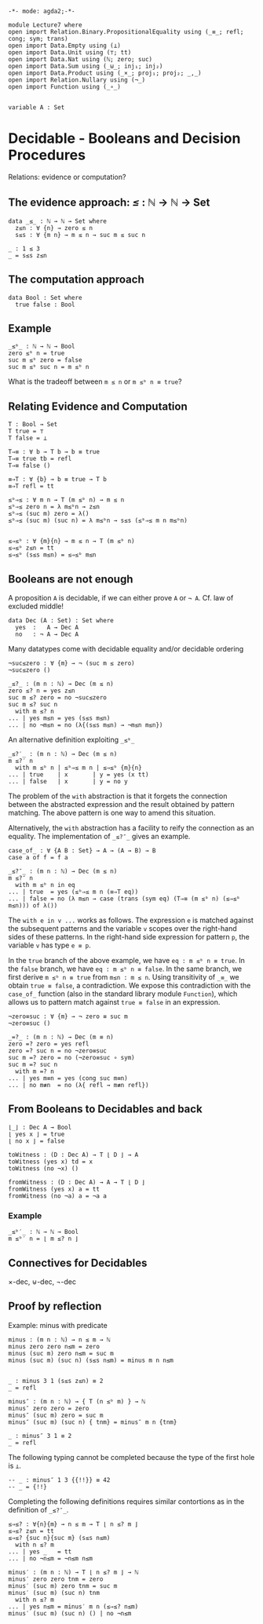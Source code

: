 	-*- mode: agda2;-*-

```
module Lecture7 where
open import Relation.Binary.PropositionalEquality using (_≡_; refl; cong; sym; trans)
open import Data.Empty using (⊥)
open import Data.Unit using (⊤; tt)
open import Data.Nat using (ℕ; zero; suc)
open import Data.Sum using (_⊎_; inj₁; inj₂)
open import Data.Product using (_×_; proj₁; proj₂; _,_)
open import Relation.Nullary using (¬_)
open import Function using (_∘_)


variable A : Set
```

# Decidable - Booleans and Decision Procedures

Relations: evidence or computation?

## The evidence approach: _≤_ : ℕ → ℕ → Set
```
data _≤_ : ℕ → ℕ → Set where
  z≤n : ∀ {n} → zero ≤ n
  s≤s : ∀ {m n} → m ≤ n → suc m ≤ suc n

_ : 1 ≤ 3
_ = s≤s z≤n
```

## The computation approach

```
data Bool : Set where
  true false : Bool
```

## Example
```
_≤ᵇ_ : ℕ → ℕ → Bool
zero ≤ᵇ n = true
suc m ≤ᵇ zero = false
suc m ≤ᵇ suc n = m ≤ᵇ n
```

What is the tradeoff between `m ≤ n` or `m ≤ᵇ n ≡ true`?

## Relating Evidence and Computation

```
T : Bool → Set
T true = ⊤
T false = ⊥

T⇒≡ : ∀ b → T b → b ≡ true
T⇒≡ true tb = refl
T⇒≡ false ()

≡⇒T : ∀ {b} → b ≡ true → T b
≡⇒T refl = tt

≤ᵇ⇒≤ : ∀ m n → T (m ≤ᵇ n) → m ≤ n
≤ᵇ⇒≤ zero n = λ m≤ᵇn → z≤n
≤ᵇ⇒≤ (suc m) zero = λ()
≤ᵇ⇒≤ (suc m) (suc n) = λ m≤ᵇn → s≤s (≤ᵇ⇒≤ m n m≤ᵇn)


≤⇒≤ᵇ : ∀ {m}{n} → m ≤ n → T (m ≤ᵇ n)
≤⇒≤ᵇ z≤n = tt
≤⇒≤ᵇ (s≤s m≤n) = ≤⇒≤ᵇ m≤n
```

## Booleans are not enough

A proposition `A` is decidable, if we can either prove `A` or `¬ A`.
Cf. law of excluded middle!

```
data Dec (A : Set) : Set where
  yes  :   A → Dec A
  no   : ¬ A → Dec A
```

Many datatypes come with decidable equality and/or decidable ordering

```
¬suc≤zero : ∀ {m} → ¬ (suc m ≤ zero)
¬suc≤zero ()

_≤?_ : (m n : ℕ) → Dec (m ≤ n)
zero ≤? n = yes z≤n
suc m ≤? zero = no ¬suc≤zero
suc m ≤? suc n
  with m ≤? n
... | yes m≤n = yes (s≤s m≤n)
... | no ¬m≤n = no (λ{(s≤s m≤n) → ¬m≤n m≤n})
```

An alternative definition exploiting `_≤ᵇ_`

```
_≤?′_ : (m n : ℕ) → Dec (m ≤ n)
m ≤?′ n
  with m ≤ᵇ n | ≤ᵇ⇒≤ m n | ≤⇒≤ᵇ {m}{n}
... | true    | x       | y = yes (x tt)
... | false   | x       | y = no y
```

The problem of the `with` abstraction is that it forgets the connection
between the abstracted expression and the result obtained by pattern
matching. The above pattern is one way to amend this situation.

Alternatively, the `with` abstraction has a facility to reify the connection
as an equality. The implementation of `_≤?″_` gives an example.

```
case_of_ : ∀ {A B : Set} → A → (A → B) → B
case a of f = f a

_≤?″_ : (m n : ℕ) → Dec (m ≤ n)
m ≤?″ n
  with m ≤ᵇ n in eq
... | true  = yes (≤ᵇ⇒≤ m n (≡⇒T eq))
... | false = no (λ m≤n → case (trans (sym eq) (T⇒≡ (m ≤ᵇ n) (≤⇒≤ᵇ m≤n))) of λ())
```

The `with e in v ...` works as follows. The expression `e` is matched against the
subsequent patterns and the variable `v` scopes over the right-hand sides of these
patterns. In the right-hand side expression for pattern `p`, the variable `v` has
type `e ≡ p`.

In the `true` branch of the above example, we have `eq : m ≤ᵇ n ≡ true`.
In the `false` branch, we have `eq : m ≤ᵇ n ≡ false`.
In the same branch, we first derive `m ≤ᵇ n ≡ true` from `m≤n : m ≤ n`.
Using transitivity of `_≡_` we obtain `true ≡ false`, a contradiction.
We expose this contradiction with the `case_of_` function (also in the standard library
module `Function`), which allows us to pattern match against `true ≡ false` in an expression.

```
¬zero≡suc : ∀ {m} → ¬ zero ≡ suc m
¬zero≡suc ()

_=?_ : (m n : ℕ) → Dec (m ≡ n)
zero =? zero = yes refl
zero =? suc n = no ¬zero≡suc
suc m =? zero = no (¬zero≡suc ∘ sym)
suc m =? suc n
  with m =? n
... | yes m≡n = yes (cong suc m≡n)
... | no m≢n  = no (λ{ refl → m≢n refl})
```

## From Booleans to Decidables and back

```
⌊_⌋ : Dec A → Bool
⌊ yes x ⌋ = true
⌊ no x ⌋ = false

toWitness : (D : Dec A) → T ⌊ D ⌋ → A
toWitness (yes x) td = x
toWitness (no ¬x) ()

fromWitness : (D : Dec A) → A → T ⌊ D ⌋
fromWitness (yes x) a = tt
fromWitness (no ¬a) a = ¬a a
```

### Example

```
_≤ᵇ′_ : ℕ → ℕ → Bool
m ≤ᵇ′ n = ⌊ m ≤? n ⌋
```

## Connectives for Decidables

×-dec, ⊎-dec, ¬-dec

## Proof by reflection

Example: minus with predicate

```
minus : (m n : ℕ) → n ≤ m → ℕ
minus zero zero n≤m = zero
minus (suc m) zero n≤m = suc m
minus (suc m) (suc n) (s≤s n≤m) = minus m n n≤m


_ : minus 3 1 (s≤s z≤n) ≡ 2
_ = refl

minus″ : (m n : ℕ) → { T (n ≤ᵇ m) } → ℕ
minus″ zero zero = zero
minus″ (suc m) zero = suc m
minus″ (suc m) (suc n) { tnm} = minus″ m n {tnm}

_ : minus″ 3 1 ≡ 2
_ = refl
```
The following typing cannot be completed because the type of the first hole is `⊥`.
```
-- _ : minus″ 1 3 {{!!}} ≡ 42
-- _ = {!!}
```

Completing the following definitions requires similar contortions as in the definition
of `_≤?″_`.
```
≤⇒≤? : ∀{n}{m} → n ≤ m → T ⌊ n ≤? m ⌋
≤⇒≤? z≤n = tt
≤⇒≤? {suc n}{suc m} (s≤s n≤m)
  with n ≤? m
... | yes _   = tt
... | no ¬n≤m = ¬n≤m n≤m

minus′ : (m n : ℕ) → T ⌊ n ≤? m ⌋ → ℕ
minus′ zero zero tnm = zero
minus′ (suc m) zero tnm = suc m
minus′ (suc m) (suc n) tnm
  with n ≤? m
... | yes n≤m = minus′ m n (≤⇒≤? n≤m)
minus′ (suc m) (suc n) () | no ¬n≤m
```


